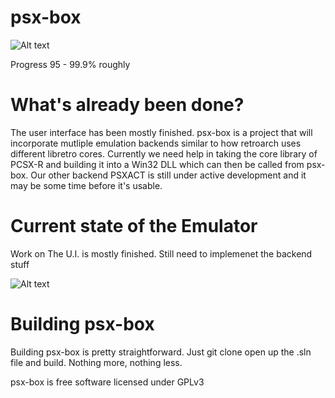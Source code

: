 # psx-box
![Alt text](  http://i.imgur.com/mkp3JJb.jpg "psx-box")

Progress 95 - 99.9% roughly
 

# What's already been done?

The user interface has been mostly finished. psx-box is a project that will
incorporate mutliple emulation backends similar to how retroarch uses different
libretro cores. Currently we need help in taking the core library of PCSX-R and
building it into a Win32 DLL which can then be called from psx-box. Our other backend
PSXACT is still under active development and it may be some time before it's usable.


# Current state of the Emulator

Work on The U.I. is mostly finished. Still need to implemenet the backend stuff

![Alt text](  http://i.imgur.com/aJpiChk.png "psx-box")



# Building psx-box

Building psx-box is pretty straightforward. Just git clone open up the .sln file
and build. Nothing more, nothing less.


psx-box is free software licensed under GPLv3





